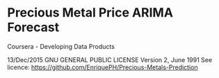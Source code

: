 # Precious Metal Price ARIMA Forecast

Coursera - Developing Data Products

13/Dec/2015
GNU GENERAL PUBLIC LICENSE Version 2, June 1991
See licence: https://github.com/EnriquePH/Precious-Metals-Prediction
